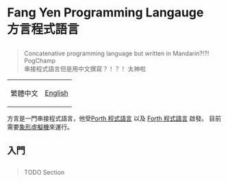 <h1> Fang Yen Programming Langauge</br>方言程式語言 </h1>

##

> Concatenative programming language but written in Mandarin?!?! PogChamp <br/>
> 串接程式語言但是用中文撰寫？！？！ 太神啦

<p align="center">

<table>
<td>

繁體中文

</td>
<td>

[English](/README.md)

</td>
</table>

</p>

方言是一門串接程式語言，他受[Porth 程式語言](https://gitlab.com/tsoding/porth) 以及 [Forth 程式語言](https://zh.wikipedia.org/wiki/Forth) 啟發。 目前需要[象形虛擬機](https://github.com/ChAoSUnItY/HieroglyphVM)來運行。

<h2> 入門 </h2>

##

> TODO Section
